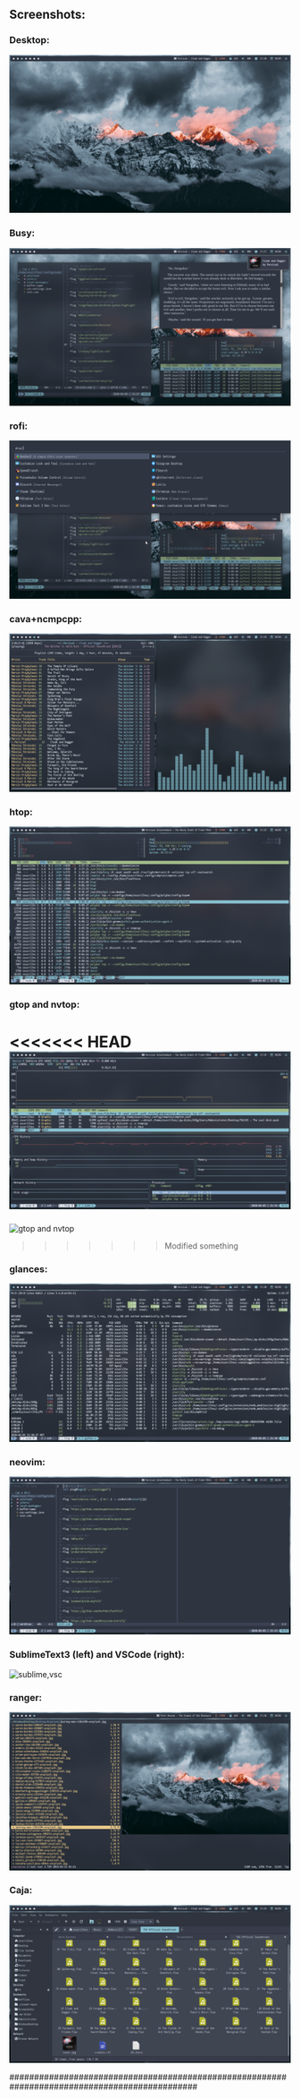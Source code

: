 ## Screenshots:
### Desktop:
![busy](/artworks/wallpapers/Nord_Darkest/desktop.png)
### Busy:
![busy](/artworks/wallpapers/Nord_Darkest/busy.png)
### rofi:
![rofi](/artworks/wallpapers/Nord_Darkest/rofi.png)
### cava+ncmpcpp:
![cava+ncmpcpp](/artworks/wallpapers/Nord_Darkest/cava_plus_ncmpcpp.png)
### htop:
![htop](/artworks/wallpapers/Nord_Darkest/htop.png)
### gtop and nvtop:
<<<<<<< HEAD
![gtop and nvtop](/artworks/wallpapers/Nord_Darkest/nvtop_plus_gtop.png)
=======
![gtop and nvtop](/artworks/wallpapers/Nord_Darkest/gtop_plus_nvtop.png)
>>>>>>> Modified something
### glances:
![glances](/artworks/wallpapers/Nord_Darkest/glances.png)
### neovim:
![nvim](/artworks/wallpapers/Nord_Darkest/nvim.png)
### SublimeText3 (left) and VSCode (right):
![sublime,vsc](/artworks/wallpapers/Nord_Darkest/sublime_plus_code.png)
### ranger:
![ranger](/artworks/wallpapers/Nord_Darkest/ranger.png)
### Caja:
![caja](/artworks/wallpapers/Nord_Darkest/caja.png)


##############################################################################################


